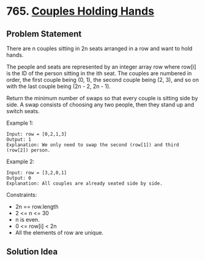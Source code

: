 # 765. [Couples Holding Hands](https://leetcode.com/problems/couples-holding-hands)

## Problem Statement
There are n couples sitting in 2n seats arranged in a row and want to hold hands.

The people and seats are represented by an integer array row where row[i] is the ID of the person sitting in the ith seat. The couples are numbered in order, the first couple being (0, 1), the second couple being (2, 3), and so on with the last couple being (2n - 2, 2n - 1).

Return the minimum number of swaps so that every couple is sitting side by side. A swap consists of choosing any two people, then they stand up and switch seats.

Example 1:
```
Input: row = [0,2,1,3]
Output: 1
Explanation: We only need to swap the second (row[1]) and third (row[2]) person.
```

Example 2:
```
Input: row = [3,2,0,1]
Output: 0
Explanation: All couples are already seated side by side.
```

Constraints:
* 2n == row.length
* 2 <= n <= 30
* n is even.
* 0 <= row[i] < 2n
* All the elements of row are unique.

## Solution Idea

